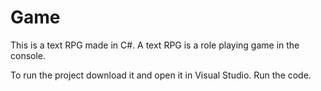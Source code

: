 # Game
This is a text RPG made in C#. A text RPG is a role playing game in the console.

To run the project download it and open it in Visual Studio. Run the code.
